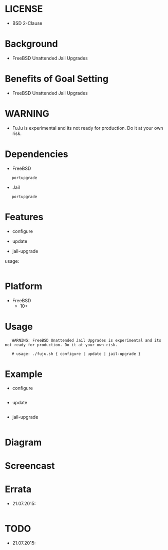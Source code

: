 
LICENSE
=======
* BSD 2-Clause

Background
==========
* FreeBSD Unattended Jail Upgrades

Benefits of Goal Setting
========================
* FreeBSD Unattended Jail Upgrades

WARNING
=======
* FuJu is experimental and its not ready for production. Do it at your own risk.

Dependencies
============
* FreeBSD
```
   portupgrade
```
* Jail
```
   portupgrade
```

Features
========
* configure

* update

* jail-upgrade

usage:
```
```

Platform
========
* FreeBSD
   * 10+

Usage
=====
```
   WARNING: FreeBSD Unattended Jail Upgrades is experimental and its not ready for production. Do it at your own risk.

   # usage: ./fuju.sh { configure | update | jail-upgrade }
```

Example
=======
* configure
```
```

* update
```
```

* jail-upgrade
```
```

Diagram
=======

Screencast
==========

Errata
======
* 21.07.2015:
```
```

TODO
====
* 21.07.2015:

